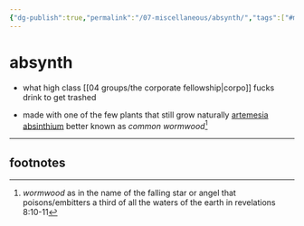 ```yaml
---
{"dg-publish":true,"permalink":"/07-miscellaneous/absynth/","tags":["#misc","#richpeople","#drinks","#drugs","#plants"],"created":"2024-12-27T14:47:01.869-06:00","updated":"2024-12-30T10:01:09.655-06:00"}
---
```


# absynth
- what high class [[04 groups/the corporate fellowship\|corpo]] fucks drink to get trashed

- made with one of the few plants that still grow naturally [artemesia absinthium](https://en.wikipedia.org/wiki/Artemisia_absinthium) better known as *common wormwood*[^1]

---
## footnotes

[^1]: *wormwood* as in the name of the falling star or angel that poisons/embitters a third of all the waters of the earth in revelations 8:10-11